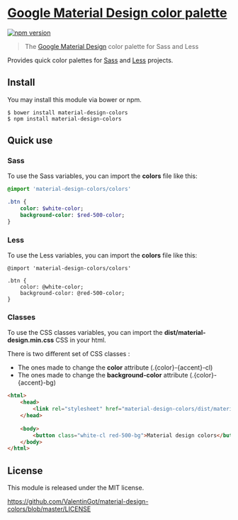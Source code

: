# [Google Material Design color palette](https://github.com/ValentinGot/material-design-colors)

[![npm version](https://badge.fury.io/js/material-design-colors.svg)](https://badge.fury.io/js/material-design-colors)

> The [Google Material Design](https://www.google.com/design/spec/style/color.html) color palette for Sass and Less

Provides quick color palettes for [Sass](http://sass-lang.com/) and [Less](http://lesscss.org/) projects.

## Install

You may install this module via bower or npm.

```
$ bower install material-design-colors
$ npm install material-design-colors
```

## Quick use

### Sass

To use the Sass variables, you can import the **colors** file like this:

``` sass
@import 'material-design-colors/colors'

.btn {
    color: $white-color;
    background-color: $red-500-color;
}
```

### Less

To use the Less variables, you can import the **colors** file like this:

``` less
@import 'material-design-colors/colors'

.btn {
    color: @white-color;
    background-color: @red-500-color;
}
```

### Classes

To use the CSS classes variables, you can import the **dist/material-design.min.css** CSS in your html.

There is two different set of CSS classes :
* The ones made to change the **color** attribute (.{color}-{accent}-cl)
* The ones made to change the **background-color** attribute (.{color}-{accent}-bg)

``` html
<html>
    <head>
        <link rel="stylesheet" href="material-design-colors/dist/material-design.min.css" />
    </head>
    
    <body>
        <button class="white-cl red-500-bg">Material design colors</button>
    </body>
</html>
```

## License

This module is released under the MIT license.

https://github.com/ValentinGot/material-design-colors/blob/master/LICENSE
